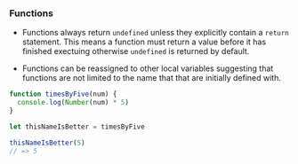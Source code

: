 ### Functions

* Functions always return `undefined` unless they explicitly contain a `return` statement. This means a function must return a value before it has finished exectuing otherwise `undefined` is returned by default. 

* Functions can be reassigned to other local variables suggesting that functions are not limited to the name that that are initially defined with. 

```Javascript
function timesByFive(num) {
  console.log(Number(num) * 5)
}

let thisNameIsBetter = timesByFive

thisNameIsBetter(5)
// => 5
```